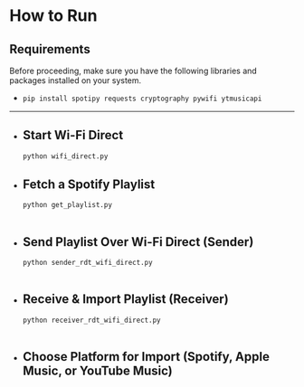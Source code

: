 # **How to Run**
## **Requirements**
Before proceeding, make sure you have the following libraries and packages installed on your system.
- ```sh
  pip install spotipy requests cryptography pywifi ytmusicapi
---   
   - ## **Start Wi-Fi Direct**  
      ```sh
      python wifi_direct.py
      
   - ## **Fetch a Spotify Playlist**
   
      ```sh
      python get_playlist.py
   
   - ## **Send Playlist Over Wi-Fi Direct (Sender)**
     ```sh
     python sender_rdt_wifi_direct.py
   
   - ## **Receive & Import Playlist (Receiver)**
     ```sh
     python receiver_rdt_wifi_direct.py
   
   - ## **Choose Platform for Import** (Spotify, Apple Music, or YouTube Music)
